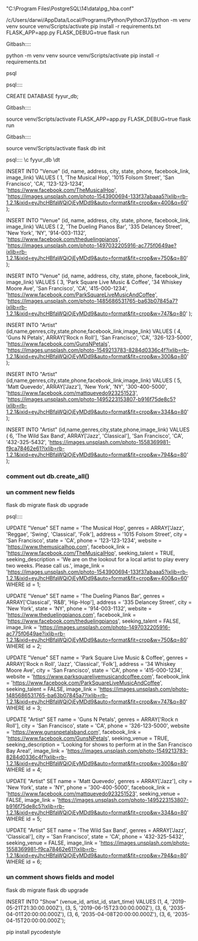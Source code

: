 
"C:\Program Files\PostgreSQL\14\data\pg_hba.conf"



/c/Users/darwi/AppData/Local/Programs/Python/Python37/python -m venv venv
source venv/Scripts/activate
pip install -r requirements.txt
FLASK_APP=app.py FLASK_DEBUG=true flask run








Gitbash::::

python -m venv venv
source venv/Scripts/activate
pip install -r requirements.txt

psql


psql::::

CREATE DATABASE fyyur_db;


Gitbash::::

source venv/Scripts/activate
FLASK_APP=app.py FLASK_DEBUG=true flask run


Gitbash::::

source venv/Scripts/activate
flask db init

psql::::
\c fyyur_db
\dt

INSERT INTO "Venue" (id, name,  address, city, state, phone, facebook_link, image_link)
VALUES (
    1, 
    'The Musical Hop', 
    '1015 Folsom Street', 
    'San Francisco', 
    'CA', 
    '123-123-1234', 
    'https://www.facebook.com/TheMusicalHop', 
    'https://images.unsplash.com/photo-1543900694-133f37abaaa5?ixlib=rb-1.2.1&ixid=eyJhcHBfaWQiOjEyMDd9&auto=format&fit=crop&w=400&q=60'
);

INSERT INTO "Venue" (id, name,  address, city, state, phone, facebook_link,  image_link)
VALUES (
    2, 
    'The Dueling Pianos Bar', 
    '335 Delancey Street', 
    'New York', 
    'NY', 
    '914-003-1132', 
    'https://www.facebook.com/theduelingpianos', 
    'https://images.unsplash.com/photo-1497032205916-ac775f0649ae?ixlib=rb-1.2.1&ixid=eyJhcHBfaWQiOjEyMDd9&auto=format&fit=crop&w=750&q=80'
);

INSERT INTO "Venue" (id, name,  address, city, state, phone, facebook_link,  image_link)
VALUES (
    3, 
    'Park Square Live Music & Coffee', 
    '34 Whiskey Moore Ave', 
    'San Francisco', 
    'CA', 
    '415-000-1234', 
    'https://www.facebook.com/ParkSquareLiveMusicAndCoffee', 
    'https://images.unsplash.com/photo-1485686531765-ba63b07845a7?ixlib=rb-1.2.1&ixid=eyJhcHBfaWQiOjEyMDd9&auto=format&fit=crop&w=747&q=80'
);

INSERT INTO "Artist" (id,name,genres,city,state,phone,facebook_link,image_link)
VALUES (
    4, 
    'Guns N Petals', 
    ARRAY['Rock n Roll'], 
    'San Francisco', 
    'CA', 
    '326-123-5000', 
    'https://www.facebook.com/GunsNPetals', 
    'https://images.unsplash.com/photo-1549213783-8284d0336c4f?ixlib=rb-1.2.1&ixid=eyJhcHBfaWQiOjEyMDd9&auto=format&fit=crop&w=300&q=80'
);

INSERT INTO "Artist" (id,name,genres,city,state,phone,facebook_link,image_link)
VALUES (
    5, 
    'Matt Quevedo', 
    ARRAY['Jazz'], 
    'New York', 
    'NY', 
    '300-400-5000', 
    'https://www.facebook.com/mattquevedo923251523', 
    'https://images.unsplash.com/photo-1495223153807-b916f75de8c5?ixlib=rb-1.2.1&ixid=eyJhcHBfaWQiOjEyMDd9&auto=format&fit=crop&w=334&q=80'
);

INSERT INTO "Artist" (id,name,genres,city,state,phone,image_link)
VALUES (
    6, 
    'The Wild Sax Band', 
    ARRAY['Jazz', 'Classical'], 
    'San Francisco', 
    'CA', 
    '432-325-5432', 
    'https://images.unsplash.com/photo-1558369981-f9ca78462e61?ixlib=rb-1.2.1&ixid=eyJhcHBfaWQiOjEyMDd9&auto=format&fit=crop&w=794&q=80'
);



### comment out db.create_all()
### un comment new fields

flask db migrate
flask db upgrade


psql::::

UPDATE "Venue"
SET
    name = 'The Musical Hop',
    genres = ARRAY['Jazz', 'Reggae', 'Swing', 'Classical', 'Folk'],
    address = '1015 Folsom Street',
    city = 'San Francisco',
    state = 'CA',
    phone = '123-123-1234',
    website = 'https://www.themusicalhop.com',
    facebook_link = 'https://www.facebook.com/TheMusicalHop',
    seeking_talent = TRUE,
    seeking_description = 'We are on the lookout for a local artist to play every two weeks. Please call us.',
    image_link = 'https://images.unsplash.com/photo-1543900694-133f37abaaa5?ixlib=rb-1.2.1&ixid=eyJhcHBfaWQiOjEyMDd9&auto=format&fit=crop&w=400&q=60'
WHERE
    id = 1;

UPDATE "Venue"
SET
    name = 'The Dueling Pianos Bar',
    genres = ARRAY['Classical', 'R&B', 'Hip-Hop'],
    address = '335 Delancey Street',
    city = 'New York',
    state = 'NY',
    phone = '914-003-1132',
    website = 'https://www.theduelingpianos.com',
    facebook_link = 'https://www.facebook.com/theduelingpianos',
    seeking_talent = FALSE,
    image_link = 'https://images.unsplash.com/photo-1497032205916-ac775f0649ae?ixlib=rb-1.2.1&ixid=eyJhcHBfaWQiOjEyMDd9&auto=format&fit=crop&w=750&q=80'
WHERE
    id = 2;

UPDATE "Venue"
SET
    name = 'Park Square Live Music & Coffee',
    genres = ARRAY['Rock n Roll', 'Jazz', 'Classical', 'Folk'],
    address = '34 Whiskey Moore Ave',
    city = 'San Francisco',
    state = 'CA',
    phone = '415-000-1234',
    website = 'https://www.parksquarelivemusicandcoffee.com',
    facebook_link = 'https://www.facebook.com/ParkSquareLiveMusicAndCoffee',
    seeking_talent = FALSE,
    image_link = 'https://images.unsplash.com/photo-1485686531765-ba63b07845a7?ixlib=rb-1.2.1&ixid=eyJhcHBfaWQiOjEyMDd9&auto=format&fit=crop&w=747&q=80'
WHERE
    id = 3;



UPDATE "Artist"
SET
    name = 'Guns N Petals',
    genres = ARRAY['Rock n Roll'],
    city = 'San Francisco',
    state = 'CA',
    phone = '326-123-5000',
    website = 'https://www.gunsnpetalsband.com',
    facebook_link = 'https://www.facebook.com/GunsNPetals',
    seeking_venue = TRUE,
    seeking_description = 'Looking for shows to perform at in the San Francisco Bay Area!',
    image_link = 'https://images.unsplash.com/photo-1549213783-8284d0336c4f?ixlib=rb-1.2.1&ixid=eyJhcHBfaWQiOjEyMDd9&auto=format&fit=crop&w=300&q=80'
WHERE
    id = 4;

UPDATE "Artist"
SET
    name = 'Matt Quevedo',
    genres = ARRAY['Jazz'],
    city = 'New York',
    state = 'NY',
    phone = '300-400-5000',
    facebook_link = 'https://www.facebook.com/mattquevedo923251523',
    seeking_venue = FALSE,
    image_link = 'https://images.unsplash.com/photo-1495223153807-b916f75de8c5?ixlib=rb-1.2.1&ixid=eyJhcHBfaWQiOjEyMDd9&auto=format&fit=crop&w=334&q=80'
WHERE
    id = 5;

UPDATE "Artist"
SET
    name = 'The Wild Sax Band',
    genres = ARRAY['Jazz', 'Classical'],
    city = 'San Francisco',
    state = 'CA',
    phone = '432-325-5432',
    seeking_venue = FALSE,
    image_link = 'https://images.unsplash.com/photo-1558369981-f9ca78462e61?ixlib=rb-1.2.1&ixid=eyJhcHBfaWQiOjEyMDd9&auto=format&fit=crop&w=794&q=80'
WHERE
    id = 6;





### un comment shows fields and model

flask db migrate
flask db upgrade





INSERT INTO "Show" (venue_id, artist_id, start_time)
VALUES
    (1, 4, '2019-05-21T21:30:00.000Z'),
    (3, 5, '2019-06-15T23:00:00.000Z'),
    (3, 6, '2035-04-01T20:00:00.000Z'),
    (3, 6, '2035-04-08T20:00:00.000Z'),
    (3, 6, '2035-04-15T20:00:00.000Z');




pip install pycodestyle